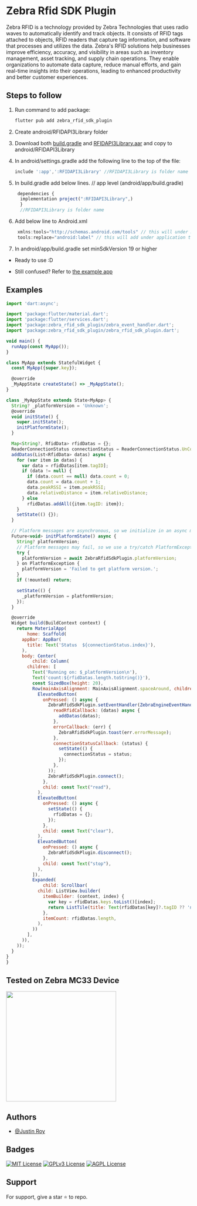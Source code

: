 # Zebra Rfid SDK Plugin

Zebra RFID is a technology provided by Zebra Technologies that uses radio waves to automatically identify and track objects. It consists of RFID tags attached to objects, RFID readers that capture tag information, and software that processes and utilizes the data. Zebra's RFID solutions help businesses improve efficiency, accuracy, and visibility in areas such as inventory management, asset tracking, and supply chain operations. They enable organizations to automate data capture, reduce manual efforts, and gain real-time insights into their operations, leading to enhanced productivity and better customer experiences.

## Steps to follow
1. Run command to add package:

   ```javascript
   flutter pub add zebra_rfid_sdk_plugin
   ```
2. Create android/RFIDAPI3Library folder

3. Download both [build.gradle](https://github.com/Justin-roy/Zebra-Rfid-Sdk-Plugin/blob/main/android/RFIDAPI3Library/build.gradle) and [RFIDAPI3Library.aar](https://github.com/Justin-roy/Zebra-Rfid-Sdk-Plugin/blob/main/android/RFIDAPI3Library/RFIDAPI3Library.aar) and copy to android/RFIDAPI3Library

4. In android/settings.gradle add the following line to the top of the file:
   ```javascript
   include ':app',':RFIDAPI3Library' //RFIDAPI3Library is folder name
   
5. In build.gradle add below lines. // app level (android/app/build.gradle)

   ```javascript
    dependencies {
     implementation project(":RFIDAPI3Library",)
     }
     //RFIDAPI3Library is folder name
   ```
6. Add below line to Android.xml
 
   ```javascript
    xmlns:tools="http://schemas.android.com/tools" // this will under manifest tag
    tools:replace="android:label" // this will add under application tag
   ```
7. In android/app/build.gradle set minSdkVersion 19 or higher

 - Ready to use :D 
    
- Still confused? Refer to [the example app](https://github.com/Justin-roy/Zebra-Rfid-Sdk-Plugin/tree/main/example)
    

## Examples

```javascript
import 'dart:async';

import 'package:flutter/material.dart';
import 'package:flutter/services.dart';
import 'package:zebra_rfid_sdk_plugin/zebra_event_handler.dart';
import 'package:zebra_rfid_sdk_plugin/zebra_rfid_sdk_plugin.dart';

void main() {
  runApp(const MyApp());
}

class MyApp extends StatefulWidget {
  const MyApp({super.key});

  @override
  _MyAppState createState() => _MyAppState();
}

class _MyAppState extends State<MyApp> {
  String? _platformVersion = 'Unknown';
  @override
  void initState() {
    super.initState();
    initPlatformState();
  }

  Map<String?, RfidData> rfidDatas = {};
  ReaderConnectionStatus connectionStatus = ReaderConnectionStatus.UnConnection;
  addDatas(List<RfidData> datas) async {
    for (var item in datas) {
      var data = rfidDatas[item.tagID];
      if (data != null) {
        if (data.count == null) data.count = 0;
        data.count = data.count + 1;
        data.peakRSSI = item.peakRSSI;
        data.relativeDistance = item.relativeDistance;
      } else
        rfidDatas.addAll({item.tagID: item});
    }
    setState(() {});
  }

  // Platform messages are asynchronous, so we initialize in an async method.
  Future<void> initPlatformState() async {
    String? platformVersion;
    // Platform messages may fail, so we use a try/catch PlatformException.
    try {
      platformVersion = await ZebraRfidSdkPlugin.platformVersion;
    } on PlatformException {
      platformVersion = 'Failed to get platform version.';
    }
    if (!mounted) return;

    setState(() {
      _platformVersion = platformVersion;
    });
  }

  @override
  Widget build(BuildContext context) {
    return MaterialApp(
        home: Scaffold(
      appBar: AppBar(
        title: Text('Status  ${connectionStatus.index}'),
      ),
      body: Center(
          child: Column(
        children: [
          Text('Running on: $_platformVersion\n'),
          Text('count:${rfidDatas.length.toString()}'),
          const SizedBox(height: 20),
          Row(mainAxisAlignment: MainAxisAlignment.spaceAround, children: [
            ElevatedButton(
              onPressed: () async {
                ZebraRfidSdkPlugin.setEventHandler(ZebraEngineEventHandler(
                  readRfidCallback: (datas) async {
                    addDatas(datas);
                  },
                  errorCallback: (err) {
                    ZebraRfidSdkPlugin.toast(err.errorMessage);
                  },
                  connectionStatusCallback: (status) {
                    setState(() {
                      connectionStatus = status;
                    });
                  },
                ));
                ZebraRfidSdkPlugin.connect();
              },
              child: const Text("read"),
            ),
            ElevatedButton(
              onPressed: () async {
                setState(() {
                  rfidDatas = {};
                });
              },
              child: const Text("clear"),
            ),
            ElevatedButton(
              onPressed: () async {
                ZebraRfidSdkPlugin.disconnect();
              },
              child: const Text("stop"),
            ),
          ]),
          Expanded(
              child: Scrollbar(
            child: ListView.builder(
              itemBuilder: (context, index) {
                var key = rfidDatas.keys.toList()[index];
                return ListTile(title: Text(rfidDatas[key]?.tagID ?? 'null'));
              },
              itemCount: rfidDatas.length,
            ),
          ))
        ],
      )),
    ));
  }
}
}
```

## Tested on Zebra MC33 Device

<img width="300" src="https://firebasestorage.googleapis.com/v0/b/instagram-clone-cf306.appspot.com/o/post%2FpQOrbpA3fUWWHz7dcBOwxaXn27N2%2FMC33_device.jpeg?alt=media&token=8868364e-a758-4c7d-9265-e50003bbfd72"> 


## Authors

- [@Justin Roy](https://www.linkedin.com/in/justin-roy-4817551ba/)

## Badges

[![MIT License](https://img.shields.io/badge/License-MIT-green.svg)](https://choosealicense.com/licenses/mit/)
[![GPLv3 License](https://img.shields.io/badge/License-GPL%20v3-yellow.svg)](https://opensource.org/licenses/)
[![AGPL License](https://img.shields.io/badge/license-AGPL-blue.svg)](http://www.gnu.org/licenses/agpl-3.0)

## Support

For support, give a star ⭐ to repo.

